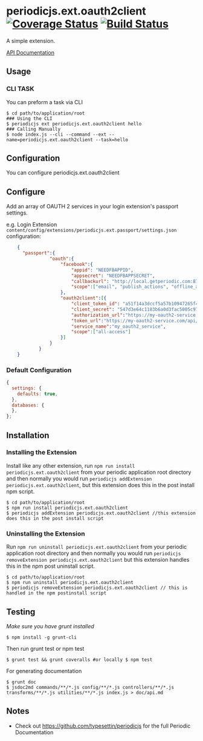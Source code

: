 # periodicjs.ext.oauth2client [![Coverage Status](https://coveralls.io/repos/github/githubUserOrgName/periodicjs.ext.oauth2client/badge.svg?branch=master)](https://coveralls.io/github/githubUserOrgName/periodicjs.ext.oauth2client?branch=master) [![Build Status](https://travis-ci.org/githubUserOrgName/periodicjs.ext.oauth2client.svg?branch=master)](https://travis-ci.org/githubUserOrgName/periodicjs.ext.oauth2client)

A simple extension.

[API Documentation](https://github.com/githubUserOrgName/periodicjs.ext.oauth2client/blob/master/doc/api.md)

## Usage

### CLI TASK

You can preform a task via CLI
```
$ cd path/to/application/root
### Using the CLI
$ periodicjs ext periodicjs.ext.oauth2client hello  
### Calling Manually
$ node index.js --cli --command --ext --name=periodicjs.ext.oauth2client --task=hello 
```

## Configuration

You can configure periodicjs.ext.oauth2client


## Configure

Add an array of OAUTH 2 services in your login extension's passport settings.

e.g. Login Extension `content/config/extensions/periodicjs.ext.passport/settings.json` configuration:
```json
	{
      "passport":{
				"oauth":{
					"facebook":{
						"appid": "NEEDFBAPPID",
						"appsecret": "NEEDFBAPPSECRET",
						"callbackurl": "http://local.getperiodic.com:8786/auth/facebook/callback",
						"scope":["email", "publish_actions", "offline_access", "user_status", "user_likes", "user_checkins", "user_about_me", "read_stream"]
					},
					"oauth2client":[{
						"client_token_id": "a51f14a3dccf5a57b10947265f4bff14",
						"client_secret": "547d3e64c1183b6a0d3fac5005c97f67",
						"authorization_url":"https://my-oauth2-service.com/api/oauth2/authorize",
						"token_url":"https://my-oauth2-service.com/api/oauth2/token",
						"service_name":"my_oauth2_service",
						"scope":["all-access"]
					}]
				}
			}
	}
```

### Default Configuration
```javascript
{
  settings: {
    defaults: true,
  },
  databases: {
  },
};
```


## Installation

### Installing the Extension

Install like any other extension, run `npm run install periodicjs.ext.oauth2client` from your periodic application root directory and then normally you would run `periodicjs addExtension periodicjs.ext.oauth2client`, but this extension does this in the post install npm script.
```
$ cd path/to/application/root
$ npm run install periodicjs.ext.oauth2client
$ periodicjs addExtension periodicjs.ext.oauth2client //this extension does this in the post install script
```
### Uninstalling the Extension

Run `npm run uninstall periodicjs.ext.oauth2client` from your periodic application root directory and then normally you would run `periodicjs removeExtension periodicjs.ext.oauth2client` but this extension handles this in the npm post uninstall script.
```
$ cd path/to/application/root
$ npm run uninstall periodicjs.ext.oauth2client
$ periodicjs removeExtension periodicjs.ext.oauth2client // this is handled in the npm postinstall script
```


## Testing
*Make sure you have grunt installed*
```
$ npm install -g grunt-cli
```

Then run grunt test or npm test
```
$ grunt test && grunt coveralls #or locally $ npm test
```
For generating documentation
```
$ grunt doc
$ jsdoc2md commands/**/*.js config/**/*.js controllers/**/*.js  transforms/**/*.js utilities/**/*.js index.js > doc/api.md
```
## Notes
* Check out https://github.com/typesettin/periodicjs for the full Periodic Documentation